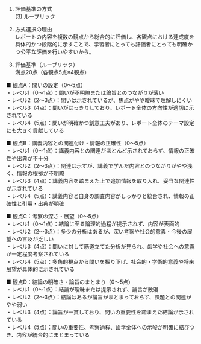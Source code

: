 1. 評価基準の方式  
(3) ルーブリック

2. 方式選択の理由  
レポートの内容を複数の観点から総合的に評価し、各観点における達成度を具体的かつ段階的に示すことで、学習者にとっても評価者にとっても明確かつ公平な評価を行いやすいから。

3. 評価基準（ルーブリック）  
満点20点（各観点5点×4観点）

■ 観点A：問いの設定（0〜5点）  
・レベル1（0〜1点）：問いが不明瞭または論旨とのつながりが薄い  
・レベル2（2〜3点）：問いは示されているが、焦点がやや曖昧で理解しにくい  
・レベル3（4点）：問いがはっきりしており、レポート全体の方向性が適切に示されている  
・レベル4（5点）：問いが明確かつ創意工夫があり、レポート全体のテーマ設定にも大きく貢献している  

■ 観点B：講義内容との関連付け・情報の正確性（0〜5点）  
・レベル1（0〜1点）：講義内容との関連がほとんど示されておらず、情報の正確性や出典が不十分  
・レベル2（2〜3点）：関連は示すが、講義で学んだ内容とのつながりがやや浅く、情報の根拠が不明瞭  
・レベル3（4点）：講義内容を踏まえた上で追加情報を取り入れ、妥当な関連性が示されている  
・レベル4（5点）：講義内容と自身の調査内容がしっかりと統合され、情報の正確性と引用・出典が明確  

■ 観点C：考察の深さ・展望（0〜5点）  
・レベル1（0〜1点）：結論に至る論理的過程が提示されず、内容が表面的  
・レベル2（2〜3点）：多少の分析はあるが、深い考察や社会的意義・今後の展望への言及が乏しい  
・レベル3（4点）：問いに対して筋道立てた分析が見られ、歯学や社会への意義が一定程度考察されている  
・レベル4（5点）：多角的視点から問いを掘り下げ、社会的・学術的意義や将来展望が具体的に示されている  

■ 観点D：結論の明確さ・論旨のまとまり（0〜5点）  
・レベル1（0〜1点）：結論が曖昧または提示されず、論旨が散漫  
・レベル2（2〜3点）：結論はあるが論旨がまとまっておらず、課題との関連がやや弱い  
・レベル3（4点）：論旨が一貫しており、問いの重要性を踏まえた結論が示されている  
・レベル4（5点）：問いの重要性、考察過程、歯学全体への示唆が明確に結びつき、内容が統合的にまとまっている  